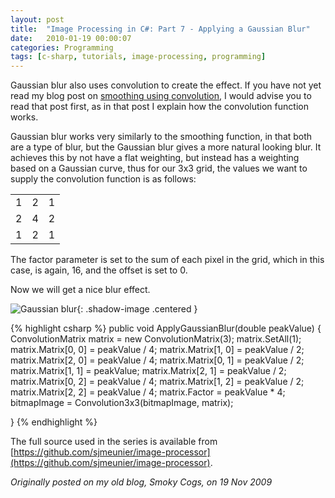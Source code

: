 ```yaml
---
layout: post
title:  "Image Processing in C#: Part 7 - Applying a Gaussian Blur"
date:   2010-01-19 00:00:07
categories: Programming
tags: [c-sharp, tutorials, image-processing, programming]
---
```


Gaussian blur also uses convolution to create the effect. If you have not yet read my blog post on [smoothing using convolution](/programming/2010/01/19/image-processing-in-csharp-part-6-smoothing-using-convolution.html), I would advise you to read that post first, as in that post I explain how the convolution function works.

Gaussian blur works very similarly to the smoothing function, in that both are a type of blur, but the Gaussian blur gives a more natural looking blur. It achieves this by not have a flat weighting, but instead has a weighting based on a Gaussian curve, thus for our 3x3 grid, the values we want to supply the convolution function is as follows:
<!--more-->

<table border='0'>
	<tr><td>1</td><td>2</td><td>1</td></tr>
	<tr><td>2</td><td>4</td><td>2</td></tr>
	<tr><td>1</td><td>2</td><td>1</td></tr>
</table>

The factor parameter is set to the sum of each pixel in the grid, which in this case, is again, 16, and the offset is set to 0.

Now we will get a nice blur effect.

![Gaussian blur](/assets/images/blog/Garfield-Gaussian.jpg){: .shadow-image .centered }

{% highlight csharp %}
public void ApplyGaussianBlur(double peakValue)
{
    ConvolutionMatrix matrix = new ConvolutionMatrix(3);
    matrix.SetAll(1);
    matrix.Matrix[0, 0] = peakValue / 4;
    matrix.Matrix[1, 0] = peakValue / 2;
    matrix.Matrix[2, 0] = peakValue / 4;
    matrix.Matrix[0, 1] = peakValue / 2;
    matrix.Matrix[1, 1] = peakValue;
    matrix.Matrix[2, 1] = peakValue / 2;
    matrix.Matrix[0, 2] = peakValue / 4;
    matrix.Matrix[1, 2] = peakValue / 2;
    matrix.Matrix[2, 2] = peakValue / 4;
    matrix.Factor = peakValue * 4;
    bitmapImage = Convolution3x3(bitmapImage, matrix);

}
{% endhighlight %}

The full source used in the series is available from [https://github.com/sjmeunier/image-processor](https://github.com/sjmeunier/image-processor).

_Originally posted on my old blog, Smoky Cogs, on 19 Nov 2009_